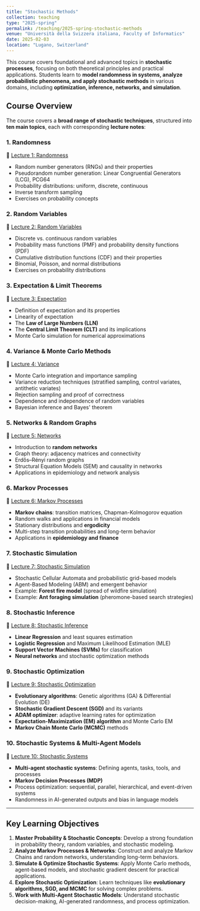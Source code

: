 ```yaml
---
title: "Stochastic Methods"
collection: teaching
type: "2025-spring"
permalink: /teaching/2025-spring-stochastic-methods
venue: "Università della Svizzera italiana, Faculty of Informatics"
date: 2025-02-03
location: "Lugano, Switzerland"
---
```


This course covers foundational and advanced topics in **stochastic processes**, focusing on both theoretical principles and practical applications. Students learn to **model randomness in systems, analyze probabilistic phenomena, and apply stochastic methods** in various domains, including **optimization, inference, networks, and simulation**.

## Course Overview

The course covers a **broad range of stochastic techniques**, structured into **ten main topics**, each with corresponding **lecture notes**:

### **1. Randomness**  
📄 [Lecture 1: Randomness](https://raw.githubusercontent.com/franciscorichter/franciscorichter.github.io/master/_teaching/Notes/Stochastic_Methods_25_01.pdf)  
- Random number generators (RNGs) and their properties
- Pseudorandom number generation: Linear Congruential Generators (LCG), PCG64
- Probability distributions: uniform, discrete, continuous
- Inverse transform sampling
- Exercises on probability concepts

### **2. Random Variables**  
📄 [Lecture 2: Random Variables](https://raw.githubusercontent.com/franciscorichter/franciscorichter.github.io/master/_teaching/Notes/Stochastic_Methods_25_02.pdf)  
- Discrete vs. continuous random variables
- Probability mass functions (PMF) and probability density functions (PDF)
- Cumulative distribution functions (CDF) and their properties
- Binomial, Poisson, and normal distributions
- Exercises on probability distributions

### **3. Expectation & Limit Theorems**  
📄 [Lecture 3: Expectation](https://raw.githubusercontent.com/franciscorichter/franciscorichter.github.io/master/_teaching/Notes/Stochastic_Methods_25_03.pdf)  
- Definition of expectation and its properties
- Linearity of expectation
- The **Law of Large Numbers (LLN)**
- The **Central Limit Theorem (CLT)** and its implications
- Monte Carlo simulation for numerical approximations

### **4. Variance & Monte Carlo Methods**  
📄 [Lecture 4: Variance](https://raw.githubusercontent.com/franciscorichter/franciscorichter.github.io/master/_teaching/Notes/Stochastic_Methods_25_04.pdf)  
- Monte Carlo integration and importance sampling
- Variance reduction techniques (stratified sampling, control variates, antithetic variates)
- Rejection sampling and proof of correctness
- Dependence and independence of random variables
- Bayesian inference and Bayes' theorem

### **5. Networks & Random Graphs**  
📄 [Lecture 5: Networks](https://raw.githubusercontent.com/franciscorichter/franciscorichter.github.io/master/_teaching/Notes/Stochastic_Methods_25_05.pdf)  
- Introduction to **random networks**
- Graph theory: adjacency matrices and connectivity
- Erdős–Rényi random graphs
- Structural Equation Models (SEM) and causality in networks
- Applications in epidemiology and network analysis

### **6. Markov Processes**  
📄 [Lecture 6: Markov Processes](https://raw.githubusercontent.com/franciscorichter/franciscorichter.github.io/master/_teaching/Notes/Stochastic_Methods_25_06.pdf)  
- **Markov chains**: transition matrices, Chapman-Kolmogorov equation
- Random walks and applications in financial models
- Stationary distributions and **ergodicity**
- Multi-step transition probabilities and long-term behavior
- Applications in **epidemiology and finance**

### **7. Stochastic Simulation**  
📄 [Lecture 7: Stochastic Simulation](https://raw.githubusercontent.com/franciscorichter/franciscorichter.github.io/master/_teaching/Notes/Stochastic_Methods_25_07.pdf)  
- Stochastic Cellular Automata and probabilistic grid-based models
- Agent-Based Modeling (ABM) and emergent behavior
- Example: **Forest fire model** (spread of wildfire simulation)
- Example: **Ant foraging simulation** (pheromone-based search strategies)

### **8. Stochastic Inference**  
📄 [Lecture 8: Stochastic Inference](https://raw.githubusercontent.com/franciscorichter/franciscorichter.github.io/master/_teaching/Notes/Stochastic_Methods_25_08.pdf)  
- **Linear Regression** and least squares estimation
- **Logistic Regression** and Maximum Likelihood Estimation (MLE)
- **Support Vector Machines (SVMs)** for classification
- **Neural networks** and stochastic optimization methods

### **9. Stochastic Optimization**  
📄 [Lecture 9: Stochastic Optimization](https://raw.githubusercontent.com/franciscorichter/franciscorichter.github.io/master/_teaching/Notes/Stochastic_Methods_25_09.pdf)  
- **Evolutionary algorithms**: Genetic algorithms (GA) & Differential Evolution (DE)
- **Stochastic Gradient Descent (SGD)** and its variants
- **ADAM optimizer**: adaptive learning rates for optimization
- **Expectation-Maximization (EM) algorithm** and Monte Carlo EM
- **Markov Chain Monte Carlo (MCMC)** methods

### **10. Stochastic Systems & Multi-Agent Models**  
📄 [Lecture 10: Stochastic Systems](https://raw.githubusercontent.com/franciscorichter/franciscorichter.github.io/master/_teaching/Notes/Stochastic_Methods_25_10.pdf)  
- **Multi-agent stochastic systems**: Defining agents, tasks, tools, and processes
- **Markov Decision Processes (MDP)**
- Process optimization: sequential, parallel, hierarchical, and event-driven systems
- Randomness in AI-generated outputs and bias in language models

---

## **Key Learning Objectives**
1. **Master Probability & Stochastic Concepts**: Develop a strong foundation in probability theory, random variables, and stochastic modeling.
2. **Analyze Markov Processes & Networks**: Construct and analyze Markov Chains and random networks, understanding long-term behaviors.
3. **Simulate & Optimize Stochastic Systems**: Apply Monte Carlo methods, agent-based models, and stochastic gradient descent for practical applications.
4. **Explore Stochastic Optimization**: Learn techniques like **evolutionary algorithms, SGD, and MCMC** for solving complex problems.
5. **Work with Multi-Agent Stochastic Models**: Understand stochastic decision-making, AI-generated randomness, and process optimization.
